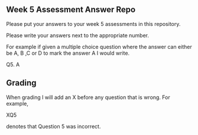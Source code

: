 ## Week 5 Assessment Answer Repo 

Please put your answers to your week 5 assessments in this repository.

Please write your answers next to the appropriate number. 

For example if given a multiple choice question where the answer can either be A, B ,C or D to mark the answer A I would write. 

Q5. A

## Grading

When grading I will add an X before any question that is wrong. For example, 

XQ5

denotes that Question 5 was incorrect.